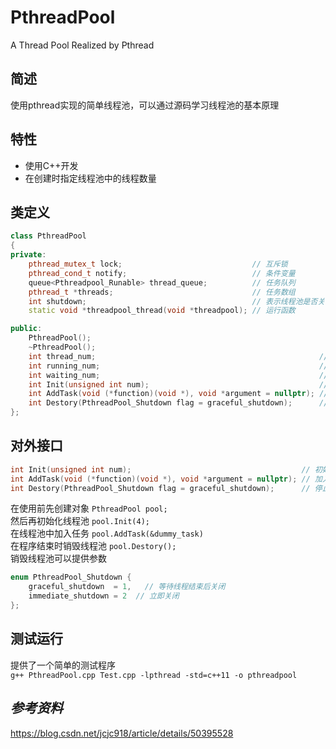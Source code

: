 # PthreadPool
A Thread Pool  Realized by Pthread

## 简述
使用pthread实现的简单线程池，可以通过源码学习线程池的基本原理

## 特性
* 使用C++开发
* 在创建时指定线程池中的线程数量  

## 类定义

``` C++
class PthreadPool
{
private:
    pthread_mutex_t lock;                             // 互斥锁
    pthread_cond_t notify;                            // 条件变量
    queue<Pthreadpool_Runable> thread_queue;          // 任务队列
    pthread_t *threads;                               // 任务数组
    int shutdown;                                     // 表示线程池是否关闭
    static void *threadpool_thread(void *threadpool); // 运行函数

public:
    PthreadPool();
    ~PthreadPool();
    int thread_num;                                                  // 线程数量
    int running_num;                                                 // 正在运行的线程数
    int waiting_num;                                                 // 队列中等待的数目
    int Init(unsigned int num);                                      // 初始化线程池
    int AddTask(void (*function)(void *), void *argument = nullptr); // 加入任务
    int Destory(PthreadPool_Shutdown flag = graceful_shutdown);      // 停止正在进行的任务并摧毁线程池
};
```

## 对外接口
```C++
int Init(unsigned int num);                                      // 初始化线程池
int AddTask(void (*function)(void *), void *argument = nullptr); // 加入任务
int Destory(PthreadPool_Shutdown flag = graceful_shutdown);      // 停止正在进行的任务并摧毁线程池
```
在使用前先创建对象 `PthreadPool pool;`  
然后再初始化线程池 `pool.Init(4);`  
在线程池中加入任务 `pool.AddTask(&dummy_task)`  
在程序结束时销毁线程池 `pool.Destory();`  
销毁线程池可以提供参数  
``` C++
enum PthreadPool_Shutdown {
    graceful_shutdown  = 1,   // 等待线程结束后关闭
    immediate_shutdown = 2  // 立即关闭
};
```  
## 测试运行
提供了一个简单的测试程序  
`g++ PthreadPool.cpp Test.cpp -lpthread -std=c++11 -o pthreadpool`

## *参考资料*
https://blog.csdn.net/jcjc918/article/details/50395528